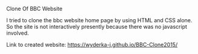 Clone Of BBC Website

I tried to clone the bbc website home page by using HTML and CSS alone. So the site is not interactively presently because there was no javascript involved.

Link to created website: https://wyderka-j.github.io/BBC-Clone2015/

